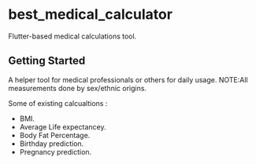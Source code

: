 # best_medical_calculator

Flutter-based medical calculations tool.

## Getting Started

A helper tool for medical professionals or others for daily usage.
NOTE:All measurements done by sex/ethnic origins.

Some of existing calcualtions : 
- BMI.
- Average Life expectancey.
- Body Fat Percentage.
- Birthday prediction.
- Pregnancy prediction.
